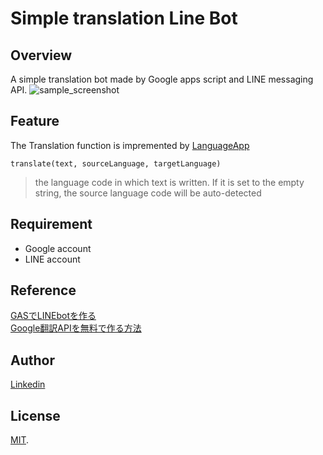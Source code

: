 # Simple translation Line Bot
## Overview
A simple translation bot made by Google apps script and LINE messaging API.
![sample_screenshot](https://user-images.githubusercontent.com/32945913/107312645-37666300-6ad4-11eb-8c50-0c384daf2f4a.png)
## Feature
The Translation function is impremented by [LanguageApp](https://developers.google.com/apps-script/reference/language/language-app)  
```
translate(text, sourceLanguage, targetLanguage)
```  
> the language code in which text is written. If it is set to the empty string, the source language code will be auto-detected

## Requirement
- Google account
- LINE account
## Reference
[GASでLINEbotを作る](https://qiita.com/ttexan/items/749bed9a60313e51b4c8)  
[Google翻訳APIを無料で作る方法](https://qiita.com/satto_sann/items/be4177360a0bc3691fdf)

## Author
[Linkedin](https://www.linkedin.com/in/sawa-naga-ba2a88201/)

## License
[MIT](https://en.wikipedia.org/wiki/MIT_License).

